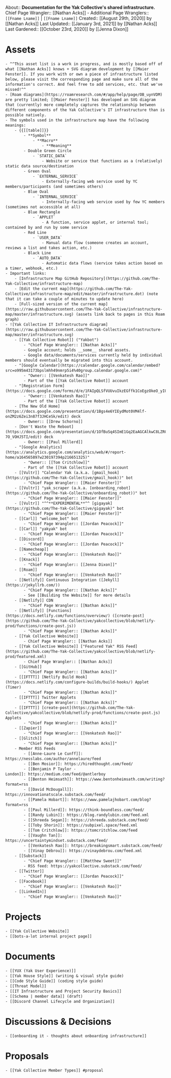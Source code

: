 About:: __Documentation for the Yak Collective's shared infrastructure.__
Chief Page Wrangler:: [[Nathan Acks]]
    - Additional Page Wranglers:: `[[Fname Lname]]` | `[[Fname Lname]]`
Created:: [[August 29th, 2020]] by [[Nathan Acks]]
Last Updated:: [[January 3rd, 2021]] by [[Nathan Acks]]
Last Gardened:: [[October 23rd, 2020]] by [[Jenna Dixon]]
# Assets
    - ^^This asset list is a work in progress, and is mostly based off of what [[Nathan Acks]] knows + SVG diagram development by [[Maier Fenster]]. If you work with or own a piece of infrastructure listed below, please visit the corresponding page and make sure all of the information's correct. And feel free to add services, etc. that we've missed!^^
    - [Roam diagrams](https://roamresearch.com/#/app/help/page/OB_uynVDM) are pretty limited; [[Maier Fenster]] has developed an SVG diagram that (currently) more completely captures the relationship between different components of the Yak Collective's IT infrastructure than is possible natively.
    - The symbols used in the infrastructure map have the following meanings:
        - {{[[table]]}}
            - **Symbol**
                - **Macro**
                    - **Meaning**
            - Double Green Circle
                - `STATIC_DATA`
                    - Website or service that functions as a (relatively) static data source/destination
            - Green Oval
                - `EXTERNAL_SERVICE`
                    - Externally-facing web service used by YC members/participants (and sometimes others)
            - Blue Oval
                - `INTERNAL_SERVICE`
                    - Internally-facing web service used by few YC members (sometimes not accessible at all)
            - Blue Rectangle
                - `APPLET`
                    - A function, service applet, or internal tool; contained by and run by some service
            - Red Line
                - `USER_DATA`
                    - Manual data flow (someone creates an account, reviews a list and takes action, etc.)
            - Black Line
                - `AUTO_DATA`
                    - Automatic data flows (service takes action based on a timer, webhook, etc.)
    - Important links:
        - [Infrastructure Map GitHub Repository](https://github.com/The-Yak-Collective/infrastructure-map)
        - [Edit the current map](https://github.com/The-Yak-Collective/infrastructure-map/edit/master/infrastructure.dot) (note that it can take a couple of minutes to update here)
        - [Full-sized version of the current map](https://raw.githubusercontent.com/The-Yak-Collective/infrastructure-map/master/infrastructure.svg) (assets link back to pages in this Roam graph)
    - ![Yak Collective IT Infrastructure diagram](https://raw.githubusercontent.com/The-Yak-Collective/infrastructure-map/master/infrastructure.svg)
        - [[Yak Collective Robot]] ("Yakbot")
            - "Chief Page Wrangler:: [[Nathan Acks]]"
            - Google account; holds __some__ shared assets.
            - Google data/documents/services currently held by individual members should eventually be migrated into this account.
        - "[Google Calendar](https://calendar.google.com/calendar/embed?src=o995m43173bpslmhh49nmrp5i4%40group.calendar.google.com)"
            - "Owner:: [[Venkatesh Rao]]"
            - Part of the [[Yak Collective Robot]] account
        - "[Registration Form](https://docs.google.com/forms/d/e/1FAIpQLSfVUUvuIkzEGffk1CoEgzOkeO_yI05Nuw6zU3H1TNLmiQOf7g/viewform)"
            - "Owner:: [[Venkatesh Rao]]"
            - Part of the [[Yak Collective Robot]] account
        - [The New Old Home](https://docs.google.com/presentation/d/1Bgs4e6YIEydMot0VM4lf-onZM2z6Zei3n87f3JHCeSk/edit) deck
            - Owner:: [[Drew Schorno]]
        - [Don't Waste the Reboot](https://docs.google.com/presentation/d/1OfBuSq4SImE1Gq2EaAGCAlkwC8LZRCWx-7O_VOHJ5TI/edit) deck
            - Owner:: [[Paul Millerd]]
        - "[Google Analytics](https://analytics.google.com/analytics/web/#/report-home/a164565897w230197394p216651325)"
            - "Owner:: [[Tom Critchlow]]"
            - Part of the [[Yak Collective Robot]] account
        - [[Vultr]] "Calendar Yak (a.k.a. [gmail_hook](https://github.com/The-Yak-Collective/gmail_hook))" bot
            - "Chief Page Wrangler:: [[Maier Fenster]]"
        - [[Vultr]] "yak_scraper (a.k.a. [onboarding_robot](https://github.com/The-Yak-Collective/onboarding_robot))" bot
            - "Chief Page Wrangler:: [[Maier Fenster]]"
        - [[Vultr]] "^^**EXPERIMENTAL**^^ [gigayak](https://github.com/The-Yak-Collective/gigayak)" bot
            - "Chief Page Wrangler:: [[Maier Fenster]]"
        - [[Carl]] "welcome_bot" bot
            - "Chief Page Wrangler:: [[Jordan Peacock]]"
        - [[Carl]] "yakyak" bot
            - "Chief Page Wrangler:: [[Jordan Peacock]]"
        - [[Discord]]
            - "Chief Page Wrangler:: [[Jordan Peacock]]"
        - [[Namecheap]]
            - "Chief Page Wrangler:: [[Venkatesh Rao]]"
        - [[Knack]]
            - "Chief Page Wrangler:: [[Jenna Dixon]]"
        - [[Roam]]
            - "Chief Page Wrangler:: [[Venkatesh Rao]]"
        - [[Netlify]] Continuous Integration ([Jekyll](https://jekyllrb.com/))
            - "Chief Page Wrangler:: [[Nathan Acks]]"
            - See [[Building the Website]] for more details
        - [[Netlify]] CDN
            - "Chief Page Wrangler:: [[Nathan Acks]]"
        - [[Netlify]] [Functions](https://docs.netlify.com/functions/overview/) ([create-post](https://github.com/The-Yak-Collective/yakcollective/blob/netlify-prod/functions/create-post.js))
            - "Chief Page Wrangler:: [[Nathan Acks]]"
        - [[Yak Collective Website]]
            - Chief Page Wrangler:: [[Nathan Acks]]
        - [[Yak Collective Website]] ["Featured Yak" RSS Feed](https://github.com/The-Yak-Collective/yakcollective/blob/netlify-prod/featured.xml)
            - Chief Page Wrangler:: [[Nathan Acks]]
        - [[GitHub]]
            - "Chief Page Wrangler:: [[Nathan Acks]]"
        - [[IFTTT]] [Netlify Build Hook](https://docs.netlify.com/configure-builds/build-hooks/) Applet (Timer)
            - "Chief Page Wrangler:: [[Nathan Acks]]"
        - [[IFTTT]] Twitter Applets
            - "Chief Page Wrangler:: [[Nathan Acks]]"
        - [[IFTTT]] [create-post](https://github.com/The-Yak-Collective/yakcollective/blob/netlify-prod/functions/create-post.js) Applets
            - "Chief Page Wrangler:: [[Nathan Acks]]"
        - [[Zapier]]
            - "Chief Page Wrangler:: [[Venkatesh Rao]]"
        - [[Glitch]]
            - "Chief Page Wrangler:: [[Nathan Acks]]"
        - Member RSS Feeds
            - [[Anne-Laure Le Cunff]]: https://nesslabs.com/author/annelaure/feed
            - [[Ben Mosior]]: https://hiredthought.com/feed/
            - [[Benjamin P Taylor - London]]: https://medium.com/feed/@antlerboy
            - [[Benton Heimsath]]: https://www.bentonheimsath.com/writing?format=rss
            - [[David McDougall]]: https://innovationatscale.substack.com/feed/
            - [[Pamela Hobart]]: https://www.pamelajhobart.com/blog?format=rss
            - [[Paul Millerd]]: https://think-boundless.com/feed/
            - [[Randy Lubin]]: https://blog.randylubin.com/feed.xml
            - [[Shreeda Segan]]: https://shreeda.substack.com/feed/
            - [[Toby Shorin]]: https://subpixel.space/feed.xml
            - [[Tom Critchlow]]: https://tomcritchlow.com/feed
            - [[Vaughn Tan]]: https://uncertaintymindset.substack.com/feed/
            - [[Venkatesh Rao]]: https://breakingsmart.substack.com/feed/
            - [[Vinay Débrou]]: https://vinaydebrou.com/feed.xml
        - [[Substack]]
            - "Chief Page Wrangler:: [[Matthew Sweet]]"
            - RSS feed: https://yakcollective.substack.com/feed/
        - [[Twitter]]
            - "Chief Page Wrangler:: [[Jordan Peacock]]"
        - [[Facebook]]
            - "Chief Page Wrangler:: [[Venkatesh Rao]]"
        - [[LinkedIn]]
            - "Chief Page Wrangler:: [[Venkatesh Rao]]"
# Projects
    - [[Yak Collective Website]]
    - [[bots-a-lot internal project page]]
# Documents
    - [[YUX (Yak User Experience)]]
    - [[Yak House Style]] (writing & visual style guide)
    - [[Code Style Guide]] (coding style guide)
    - [[Threat Model]]
    - [[IT Infrastructure and Project Security Basics]]
    - [[Schema | member data]] (draft)
    - [[Discord Channel Lifecycle and Organization]]
# Discussions & Decisions
    - [[onboarding it - thoughts about onboarding infrastructure]]
# Proposals
    - [[Yak Collective Member Types]] #proposal
